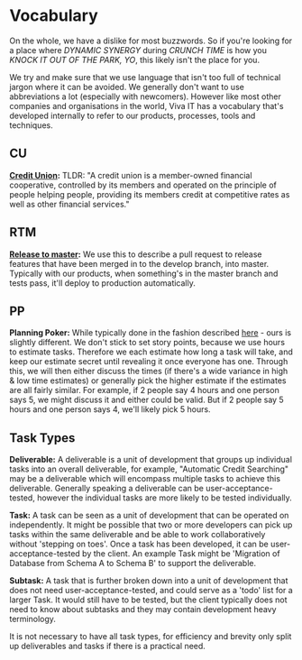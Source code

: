 # Vocabulary

On the whole, we have a dislike for most buzzwords. So if you're looking for a place where _DYNAMIC SYNERGY_ during _CRUNCH TIME_ is how you _KNOCK IT OUT OF THE PARK, YO_, this likely isn't the place for you.

We try and make sure that we use language that isn't too full of technical jargon where it can be avoided. We generally don't want to use abbreviations a lot (especially with newcomers). However like most other companies and organisations in the world, Viva IT has a vocabulary that's developed internally to refer to our products, processes, tools and techniques.

## CU

**[Credit Union](https://en.wikipedia.org/wiki/Credit_union):** TLDR: "A credit union is a member-owned financial cooperative, controlled by its members and operated on the principle of people helping people, providing its members credit at competitive rates as well as other financial services."

## RTM

**[Release to master](https://en.wikipedia.org/wiki/Software_release_life_cycle#Release_to_manufacturing_(RTM)):** We use this to describe a pull request to release features that have been merged in to the develop branch, into master. Typically with our products, when something's in the master branch and tests pass, it'll deploy to production automatically.

## PP 

**Planning Poker:** While typically done in the fashion described [here](https://www.mountaingoatsoftware.com/agile/planning-poker) - ours is slightly different. We don't stick to set story points, because we use hours to estimate tasks. Therefore we each estimate how long a task will take, and keep our estimate secret until revealing it once everyone has one. Through this, we will then either discuss the times (if there's a wide variance in high & low time estimates) or generally pick the higher estimate if the estimates are all fairly similar. For example, if 2 people say 4 hours and one person says 5, we might discuss it and either could be valid. But if 2 people say 5 hours and one person says 4, we'll likely pick 5 hours.

## Task Types

**Deliverable:** A deliverable is a unit of development that groups up individual tasks into an overall deliverable, for example, "Automatic Credit Searching" may be a deliverable which will encompass multiple tasks to achieve this deliverable. Generally speaking a deliverable can be user-acceptance-tested, however the individual tasks are more likely to be tested individually.

**Task:** A task can be seen as a unit of development that can be operated on independently. It might be possible that two or more developers can pick up tasks within the same deliverable and be able to work collaboratively without 'stepping on toes'. Once a task has been developed, it can be user-acceptance-tested by the client. An example Task might be 'Migration of Database from Schema A to Schema B' to support the deliverable.

**Subtask:** A task that is further broken down into a unit of development that does not need user-acceptance-tested, and could serve as a 'todo' list for a larger Task. It would still have to be tested, but the client typically does not need to know about subtasks and they may contain development heavy terminology.

It is not necessary to have all task types, for efficiency and brevity only split up deliverables and tasks if there is a practical need.

